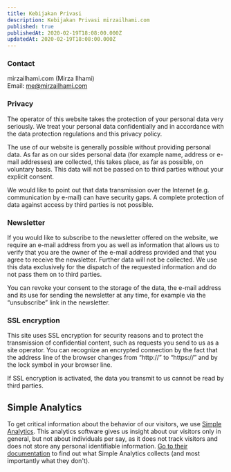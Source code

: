 ```yaml
---
title: Kebijakan Privasi
description: Kebijakan Privasi mirzailhami.com
published: true
publishedAt: 2020-02-19T18:08:00.000Z
updatedAt: 2020-02-19T18:08:00.000Z
---
```


### Contact

mirzailhami.com (Mirza Ilhami)  
Email: [me@mirzailhami.com](mailto:me@mirzailhami.com)
### Privacy

The operator of this website takes the protection of your personal data very seriously. We treat your personal data confidentially and in accordance with the data protection regulations and this privacy policy.

The use of our website is generally possible without providing personal data. As far as on our sides personal data (for example name, address or e-mail addresses) are collected, this takes place, as far as possible, on voluntary basis. This data will not be passed on to third parties without your explicit consent.

We would like to point out that data transmission over the Internet (e.g. communication by e-mail) can have security gaps. A complete protection of data against access by third parties is not possible.

### Newsletter

If you would like to subscribe to the newsletter offered on the website, we require an e-mail address from you as well as information that allows us to verify that you are the owner of the e-mail address provided and that you agree to receive the newsletter. Further data will not be collected. We use this data exclusively for the dispatch of the requested information and do not pass them on to third parties.

You can revoke your consent to the storage of the data, the e-mail address and its use for sending the newsletter at any time, for example via the “unsubscribe” link in the newsletter.

### SSL encryption

This site uses SSL encryption for security reasons and to protect the transmission of confidential content, such as requests you send to us as a site operator. You can recognize an encrypted connection by the fact that the address line of the browser changes from “http://” to “https://” and by the lock symbol in your browser line.

If SSL encryption is activated, the data you transmit to us cannot be read by third parties.

## Simple Analytics

To get critical information about the behavior of our visitors, we use [Simple Analytics](https://simpleanalytics.com). This analytics software gives us insight about our visitors only in general, but not about individuals per say, as it does not track visitors and does not store any personal identifiable information. [Go to their documentation](https://docs.simpleanalytics.com/what-we-collect) to find out what Simple Analytics collects (and most importantly what they don't). 
